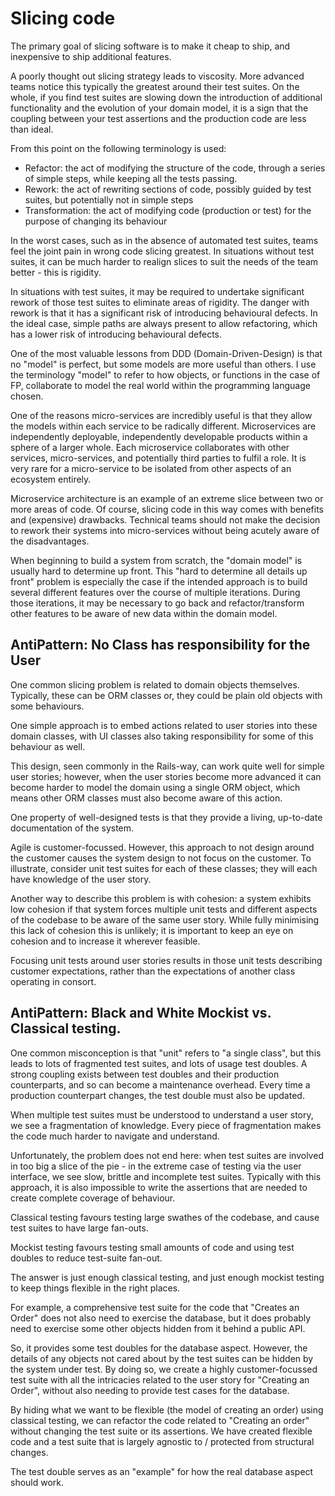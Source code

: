 # Slicing code

The primary goal of slicing software is to make it cheap to ship, and inexpensive to ship additional features.

A poorly thought out slicing strategy leads to viscosity. More advanced teams notice this typically the greatest around their test suites. On the whole, if you find test suites are slowing down the introduction of additional functionality and the evolution of your domain model, it is a sign that the coupling between your test assertions and the production code are less than ideal.

From this point on the following terminology is used:
- Refactor: the act of modifying the structure of the code, through a series of simple steps, while keeping all the tests passing.
- Rework: the act of rewriting sections of code, possibly guided by test suites, but potentially not in simple steps
- Transformation: the act of modifying code (production or test) for the purpose of changing its behaviour

In the worst cases, such as in the absence of automated test suites, teams feel the joint pain in wrong code slicing greatest. In situations without test suites, it can be much harder to realign slices to suit the needs of the team better - this is rigidity.

In situations with test suites, it may be required to undertake significant rework of those test suites to eliminate areas of rigidity. The danger with rework is that it has a significant risk of introducing behavioural defects. In the ideal case, simple paths are always present to allow refactoring, which has a lower risk of introducing behavioural defects.

One of the most valuable lessons from DDD (Domain-Driven-Design) is that no "model" is perfect, but some models are more useful than others. I use the terminology "model" to refer to how objects, or functions in the case of FP, collaborate to model the real world within the programming language chosen.

One of the reasons micro-services are incredibly useful is that they allow the models within each service to be radically different. Microservices are independently deployable, independently developable products within a sphere of a larger whole. Each microservice collaborates with other services, micro-services, and potentially third parties to fulfil a role. It is very rare for a micro-service to be isolated from other aspects of an ecosystem entirely.

Microservice architecture is an example of an extreme slice between two or more areas of code. Of course, slicing code in this way comes with benefits and (expensive) drawbacks. Technical teams should not make the decision to rework their systems into micro-services without being acutely aware of the disadvantages.

When beginning to build a system from scratch, the "domain model" is usually hard to determine up front. This "hard to determine all details up front" problem is especially the case if the intended approach is to build several different features over the course of multiple iterations. During those iterations, it may be necessary to go back and refactor/transform other features to be aware of new data within the domain model.

## AntiPattern: No Class has responsibility for the User 

One common slicing problem is related to domain objects themselves. Typically, these can be ORM classes or, they could be plain old objects with some behaviours.

One simple approach is to embed actions related to user stories into these domain classes, with UI classes also taking responsibility for some of this behaviour as well.

This design, seen commonly in the Rails-way, can work quite well for simple user stories; however, when the user stories become more advanced it can become harder to model the domain using a single ORM object, which means other ORM classes must also become aware of this action.

One property of well-designed tests is that they provide a living, up-to-date documentation of the system.

Agile is customer-focussed. However, this approach to not design around the customer causes the system design to not focus on the customer. To illustrate, consider unit test suites for each of these classes; they will each have knowledge of the user story.

Another way to describe this problem is with cohesion: a system exhibits low cohesion if that system forces multiple unit tests and different aspects of the codebase to be aware of the same user story. While fully minimising this lack of cohesion this is unlikely; it is important to keep an eye on cohesion and to increase it wherever feasible.

Focusing unit tests around user stories results in those unit tests describing customer expectations, rather than the expectations of another class operating in consort.

## AntiPattern: Black and White Mockist vs. Classical testing.

One common misconception is that "unit" refers to "a single class", but this leads to lots of fragmented test suites, and lots of usage test doubles. A strong coupling exists between test doubles and their production counterparts, and so can become a maintenance overhead. Every time a production counterpart changes, the test double must also be updated.

When multiple test suites must be understood to understand a user story, we see a fragmentation of knowledge. Every piece of fragmentation makes the code much harder to navigate and understand.

Unfortunately, the problem does not end here: when test suites are involved in too big a slice of the pie - in the extreme case of testing via the user interface, we see slow, brittle and incomplete test suites. Typically with this approach, it is also impossible to write the assertions that are needed to create complete coverage of behaviour.

Classical testing favours testing large swathes of the codebase, and cause test suites to have large fan-outs.

Mockist testing favours testing small amounts of code and using test doubles to reduce test-suite fan-out.

The answer is just enough classical testing, and just enough mockist testing to keep things flexible in the right places.

For example, a comprehensive test suite for the code that "Creates an Order" does not also need to exercise the database, but it does probably need to exercise some other objects hidden from it behind a public API.

So, it provides some test doubles for the database aspect. However, the details of any objects not cared about by the test suites can be hidden by the system under test. By doing so, we create a highly customer-focussed test suite with all the intricacies related to the user story for "Creating an Order", without also needing to provide test cases for the database.

By hiding what we want to be flexible (the model of creating an order) using classical testing, we can refactor the code related to "Creating an order" without changing the test suite or its assertions. We have created flexible code and a test suite that is largely agnostic to / protected from structural changes.

The test double serves as an "example" for how the real database aspect should work.
